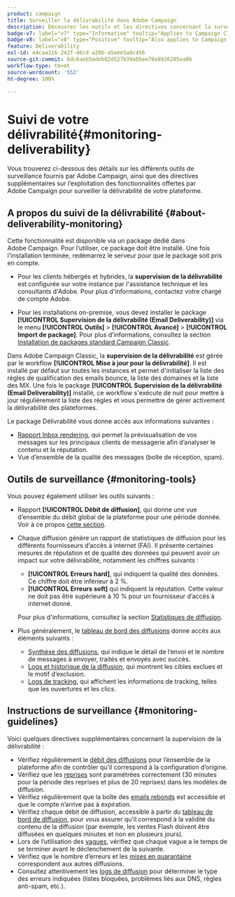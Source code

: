 ```yaml
---
product: campaign
title: Surveiller la délivrabilité dans Adobe Campaign 
description: Découvrez les outils et les directives concernant la surveillance de la délivrabilité dans Adobe Campaign 
badge-v7: label="v7" type="Informative" tooltip="Applies to Campaign Classic v7"
badge-v8: label="v8" type="Positive" tooltip="Also applies to Campaign v8"
feature: Deliverability
exl-id: e4caa316-242f-46cd-a20b-a5eee5a0c456
source-git-commit: 6dc6aeb5adeb82d527b39a05ee70a9926205ea0b
workflow-type: tm+mt
source-wordcount: '552'
ht-degree: 100%

---
```


# Suivi de votre délivrabilité{#monitoring-deliverability}



Vous trouverez ci-dessous des détails sur les différents outils de surveillance fournis par Adobe Campaign, ainsi que des directives supplémentaires sur l’exploitation des fonctionnalités offertes par Adobe Campaign pour surveiller la délivrabilité de votre plateforme.

## A propos du suivi de la délivrabilité {#about-deliverability-monitoring}

Cette fonctionnalité est disponible via un package dédié dans Adobe Campaign. Pour l’utiliser, ce package doit être installé. Une fois l&#39;installation terminée, redémarrez le serveur pour que le package soit pris en compte.
* Pour les clients hébergés et hybrides, la **supervision de la délivrabilité** est configurée sur votre instance par l&#39;assistance technique et les consultants d&#39;Adobe. Pour plus d&#39;informations, contactez votre chargé de compte Adobe.

* Pour les installations on-premise, vous devez installer le package **[!UICONTROL Supervision de la délivrabilité (Email Deliverability)]** via le menu **[!UICONTROL Outils]** > **[!UICONTROL Avancé]** > **[!UICONTROL Import de package]**. Pour plus dʼinformations, consultez la section [Installation de packages standard Campaign Classic](../../installation/using/installing-campaign-standard-packages.md).

Dans Adobe Campaign Classic, la **supervision de la délivrabilité** est gérée par le workflow **[!UICONTROL Mise à jour pour la délivrabilité]**. Il est installé par défaut sur toutes les instances et permet d&#39;initialiser la liste des règles de qualification des emails bounce, la liste des domaines et la liste des MX. Une fois le package **[!UICONTROL Supervision de la délivrabilité (Email Deliverability)]** installé, ce workflow s&#39;exécute de nuit pour mettre à jour régulièrement la liste des règles et vous permettre de gérer activement la délivrabilité des plateformes.

Le package Délivrabilité vous donne accès aux informations suivantes :

* [Rapport Inbox rendering](inbox-rendering.md), qui permet la prévisualisation de vos messages sur les principaux clients de messagerie afin d’analyser le contenu et la réputation.
* Vue d’ensemble de la qualité des messages (boîte de réception, spam).

## Outils de surveillance {#monitoring-tools}

Vous pouvez également utiliser les outils suivants :

* Rapport **[!UICONTROL Débit de diffusion]**, qui donne une vue d’ensemble du débit global de la plateforme pour une période donnée. Voir à ce propos [cette section](../../reporting/using/global-reports.md#delivery-throughput).
* Chaque diffusion génère un rapport de statistiques de diffusion pour les différents fournisseurs d’accès à internet (FAI). Il présente certaines mesures de réputation et de qualité des données qui peuvent avoir un impact sur votre délivrabilité, notamment les chiffres suivants :
   * **[!UICONTROL Erreurs hard]**, qui indiquent la qualité des données. Ce chiffre doit être inférieur à 2 %.
   * **[!UICONTROL Erreurs soft]** qui indiquent la réputation. Cette valeur ne doit pas être supérieure à 10 % pour un fournisseur d’accès à internet donné.

   Pour plus d&#39;informations, consultez la section [Statistiques de diffusion](../../reporting/using/global-reports.md#delivery-statistics).
* Plus généralement, le [tableau de bord des diffusions](about-delivery-monitoring.md) donne accès aux éléments suivants :
   * [Synthèse des diffusions](delivery-dashboard.md#delivery-summary), qui indique le détail de l’envoi et le nombre de messages à envoyer, traités et envoyés avec succès.
   * [Logs et historique de la diffusion](delivery-dashboard.md#delivery-logs-and-history), qui montrent les cibles exclues et le motif d’exclusion.
   * [Logs de tracking](delivery-dashboard.md#tracking-logs), qui affichent les informations de tracking, telles que les ouvertures et les clics.

## Instructions de surveillance {#monitoring-guidelines}

Voici quelques directives supplémentaires concernant la supervision de la délivrabilité :

* Vérifiez régulièrement le [débit des diffusions](../../reporting/using/global-reports.md#delivery-throughput) pour l’ensemble de la plateforme afin de contrôler qu’il correspond à la configuration d’origine.
* Vérifiez que les [reprises](understanding-delivery-failures.md#retries-after-a-delivery-temporary-failure) sont paramétrées correctement (30 minutes pour la période des reprises et plus de 20 reprises) dans les modèles de diffusion.
* Vérifiez régulièrement que la boîte des [emails rebonds](understanding-delivery-failures.md#bounce-mail-management) est accessible et que le compte n’arrive pas à expiration.
* Vérifiez chaque débit de diffusion, accessible à partir du [tableau de bord de diffusion](delivery-dashboard.md), pour vous assurer qu’il correspond à la validité du contenu de la diffusion (par exemple, les ventes Flash doivent être diffusées en quelques minutes et non en plusieurs jours).
* Lors de l’utilisation des [vagues](steps-sending-the-delivery.md#sending-using-multiple-waves), vérifiez que chaque vague a le temps de se terminer avant le déclenchement de la suivante.
* Vérifiez que le nombre d’erreurs et les [mises en quarantaine](understanding-quarantine-management.md) correspondent aux autres diffusions.
* Consultez attentivement les [logs de diffusion](delivery-dashboard.md#delivery-logs-and-history) pour déterminer le type des erreurs indiquées (listes bloquées, problèmes liés aux DNS, règles anti-spam, etc.).
